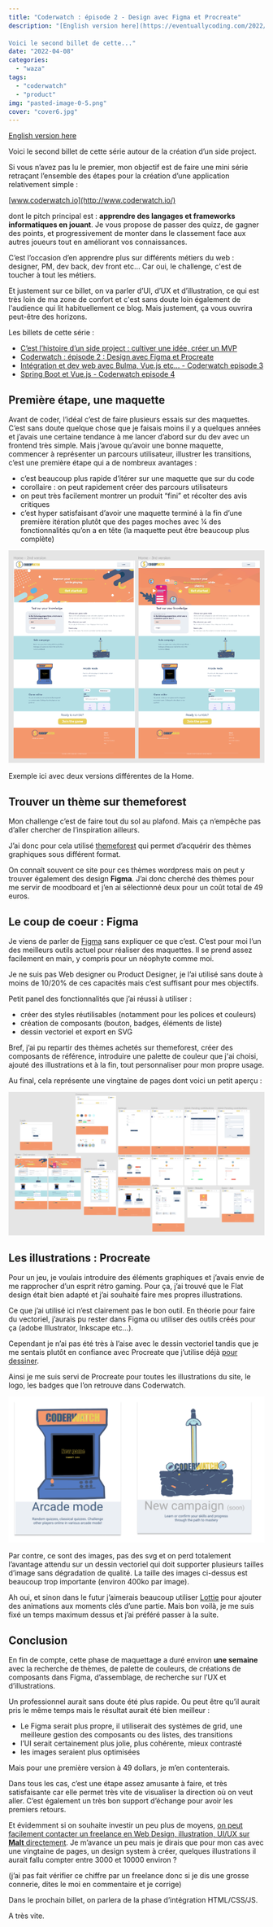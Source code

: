```yaml
---
title: "Coderwatch : épisode 2 - Design avec Figma et Procreate"
description: "[English version here](https://eventuallycoding.com/2022/04/08/coderwatch-episode-2-design-with-figma-and-procreate/)

Voici le second billet de cette..."
date: "2022-04-08"
categories: 
  - "waza"
tags: 
  - "coderwatch"
  - "product"
img: "pasted-image-0-5.png"
cover: "cover6.jpg"
---
```


[English version here](https://eventuallycoding.com/2022/04/08/coderwatch-episode-2-design-with-figma-and-procreate/)

Voici le second billet de cette série autour de la création d’un side project. 

Si vous n’avez pas lu le premier, mon objectif est de faire une mini série retraçant l’ensemble des étapes pour la création d’une application relativement simple :

[www.coderwatch.io](http://www.coderwatch.io/)

dont le pitch principal est : **apprendre des langages et frameworks informatiques en jouant**. Je vous propose de passer des quizz, de gagner des points, et progressivement de monter dans le classement face aux autres joueurs tout en améliorant vos connaissances.

C’est l’occasion d’en apprendre plus sur différents métiers du web : designer, PM, dev back, dev front etc… Car oui, le challenge, c'est de toucher à tout les métiers.

Et justement sur ce billet, on va parler d’UI, d’UX et d’illustration, ce qui est très loin de ma zone de confort et c'est sans doute loin également de l'audience qui lit habituellement ce blog. Mais justement, ça vous ouvrira peut-être des horizons.

Les billets de cette série :

- [](https://eventuallycoding.com/2022/04/04/cest-lhistoire-dun-side-project/)[C’est l’histoire d’un side project : cultiver une idée, créer un MVP](https://eventuallycoding.com/2022/04/04/cest-lhistoire-dun-side-project/)
- [](https://eventuallycoding.com/2022/04/04/cest-lhistoire-dun-side-project/)[Coderwatch : épisode 2 : Design avec Figma et Procreate](https://eventuallycoding.com/2022/04/08/coderwatch-episode-2-design-avec-figma-et-procreate/)
- [](https://eventuallycoding.com/2022/04/04/cest-lhistoire-dun-side-project/)[Intégration et dev web avec Bulma, Vue.js etc... - Coderwatch episode 3](https://eventuallycoding.com/2022/04/14/integration-et-dev-web-avec-bulma-vue-js-etc-coderwatch-episode-3/)
- [](https://eventuallycoding.com/2022/04/04/cest-lhistoire-dun-side-project/)[Spring Boot et Vue.js - Coderwatch episode 4](https://eventuallycoding.com/2022/05/04/spring-boot-et-vue-js-coderwatch-episode-4/)

## Première étape, une maquette

Avant de coder, l’idéal c’est de faire plusieurs essais sur des maquettes. C’est sans doute quelque chose que je faisais moins il y a quelques années et j’avais une certaine tendance à me lancer d’abord sur du dev avec un frontend très simple. Mais j’avoue qu’avoir une bonne maquette, commencer à représenter un parcours utilisateur, illustrer les transitions, c’est une première étape qui a de nombreux avantages :

- c’est beaucoup plus rapide d’itérer sur une maquette que sur du code
- corollaire : on peut rapidement créer des parcours utilisateurs
- on peut très facilement montrer un produit “fini” et récolter des avis critiques
- c’est hyper satisfaisant d’avoir une maquette terminé à la fin d’une première itération plutôt que des pages moches avec ¼ des fonctionnalités qu’on a en tête (la maquette peut être beaucoup plus complète)

[![](/images/pasted-image-0-5.png)](https://eventuallycoding.com/wp-content/uploads/2022/04/pasted-image-0-5.png)

Exemple ici avec deux versions différentes de la Home.

## Trouver un thème sur themeforest

Mon challenge c’est de faire tout du sol au plafond. Mais ça n’empêche pas d’aller chercher de l’inspiration ailleurs. 

J’ai donc pour cela utilisé [themeforest](https://themeforest.net/) qui permet d’acquérir des thèmes graphiques sous différent format.

On connaît souvent ce site pour ces thèmes wordpress mais on peut y trouver également des design **Figma**. J’ai donc cherché des thèmes pour me servir de moodboard et j’en ai sélectionné deux pour un coût total de 49 euros. 

## Le coup de coeur : Figma

Je viens de parler de [Figma](https://www.figma.com/) sans expliquer ce que c’est. C’est pour moi l’un des meilleurs outils actuel pour réaliser des maquettes. Il se prend assez facilement en main, y compris pour un néophyte comme moi. 

Je ne suis pas Web designer ou Product Designer, je l’ai utilisé sans doute à moins de 10/20% de ces capacités mais c’est suffisant pour mes objectifs. 

Petit panel des fonctionnalités que j’ai réussi à utiliser :

- créer des styles réutilisables (notamment pour les polices et couleurs)
- création de composants (bouton, badges, éléments de liste)
- dessin vectoriel et export en SVG

Bref, j’ai pu repartir des thèmes achetés sur themeforest, créer des composants de référence, introduire une palette de couleur que j'ai choisi, ajouté des illustrations et à la fin, tout personnaliser pour mon propre usage.

Au final, cela représente une vingtaine de pages dont voici un petit aperçu : 

[![](/images/pasted-image-0-10-1024x572.png)](https://eventuallycoding.com/wp-content/uploads/2022/05/pasted-image-0-10.png)

## Les illustrations : Procreate

Pour un jeu, je voulais introduire des éléments graphiques et j’avais envie de me rapprocher d’un esprit rétro gaming. Pour ça, j’ai trouvé que le Flat design était bien adapté et j’ai souhaité faire mes propres illustrations. 

Ce que j’ai utilisé ici n’est clairement pas le bon outil. En théorie pour faire du vectoriel, j’aurais pu rester dans Figma ou utiliser des outils créés pour ça (adobe Illustrator, Inkscape etc…). 

Cependant je n’ai pas été très à l’aise avec le dessin vectoriel tandis que je me sentais plutôt en confiance avec Procreate que j’utilise déjà [pour dessiner](https://www.instagram.com/corwinhakanai/). 

Ainsi je me suis servi de Procreate pour toutes les illustrations du site, le logo, les badges que l’on retrouve dans Coderwatch. 

[![](/images/pasted-image-0-11-1024x583.png)](https://eventuallycoding.com/wp-content/uploads/2022/05/pasted-image-0-11.png)

Par contre, ce sont des images, pas des svg et on perd totalement l’avantage attendu sur un dessin vectoriel qui doit supporter plusieurs tailles d’image sans dégradation de qualité. La taille des images ci-dessus est beaucoup trop importante (environ 400ko par image). 

Ah oui, et sinon dans le futur j’aimerais beaucoup utiliser [Lottie](https://lottiefiles.com/) pour ajouter des animations aux moments clés d’une partie. Mais bon voilà, je me suis fixé un temps maximum dessus et j’ai préféré passer à la suite.

## Conclusion

En fin de compte, cette phase de maquettage a duré environ **une semaine** avec la recherche de thèmes, de palette de couleurs, de créations de composants dans Figma, d’assemblage, de recherche sur l’UX et d’illustrations.

Un professionnel aurait sans doute été plus rapide. Ou peut être qu’il aurait pris le même temps mais le résultat aurait été bien meilleur :

- Le Figma serait plus propre, il utiliserait des systèmes de grid, une meilleure gestion des composants ou des listes, des transitions
- l’UI serait certainement plus jolie, plus cohérente, mieux contrasté
- les images seraient plus optimisées

Mais pour une première version à 49 dollars, je m’en contenterais. 

Dans tous les cas, c’est une étape assez amusante à faire, et très satisfaisante car elle permet très vite de visualiser la direction où on veut aller. C’est également un très bon support d’échange pour avoir les premiers retours.

Et évidemment si on souhaite investir un peu plus de moyens, [on peut facilement contacter un freelance en Web Design, illustration, UI/UX sur **Malt** directement](https://www.malt.fr/s?q=webdesign&location=En+t%C3%A9l%C3%A9travail+%28France%29&remoteAllowed=true&as=t). Je m’avance un peu mais je dirais que pour mon cas avec une vingtaine de pages, un design system à créer, quelques illustrations il aurait fallu compter entre 3000 et 10000 environ ?

(j’ai pas fait vérifier ce chiffre par un freelance donc si je dis une grosse connerie, dites le moi en commentaire et je corrige)

Dans le prochain billet, on parlera de la phase d’intégration HTML/CSS/JS.

A très vite.

